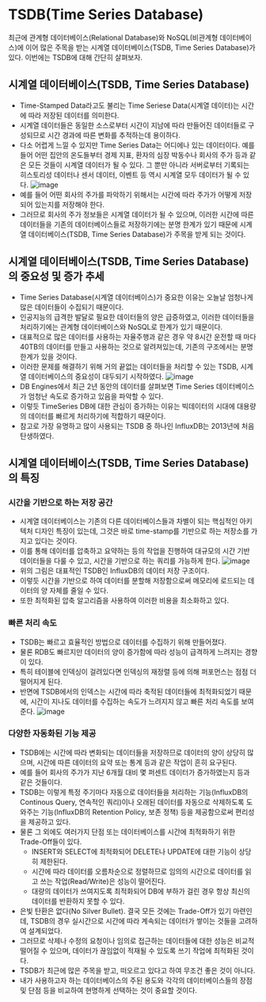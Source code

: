 # TSDB(Time Series Database)
최근에 관계형 데이터베이스(Relational Database)와 NoSQL(비관계형 데이터베이스)에 이어 많은 주목을 받는 시계열 데이터베이스(TSDB, Time Series Database)가 있다. 이번에는 TSDB에 대해 간단히 살펴보자.     
## 시계열 데이터베이스(TSDB, Time Series Database)
- Time-Stamped Data라고도 불리는 Time Seriese Data(시계열 데이터)는 시간에 따라 저장된 데이터를 의미한다.
- 시계열 데이터들은 동일한 소스로부터 시간이 지남에 따라 만들어진 데이터들로 구성되므로 시간 경과에 따른 변화를 추적하는데 용이하다.
- 다소 어렵게 느낄 수 있지만 Time Series Data는 어디에나 있는 데이터이다. 
예를 들어 어떤 집안의 온도들부터 경제 지표, 환자의 심장 박동수나 회사의 주가 등과 같은 모든 것들이 시계열 데이터가 될 수 있다.
그 뿐만 아니라 서버로부터 기록되는 히스토리성 데이터나 센서 데이터, 이벤트 등 역시 시계열 모두 데이터가 될 수 있다.
![image](https://github.com/user-attachments/assets/53b927c3-147f-4067-921d-aa3f8a42424f)
- 예를 들어 어떤 회사의 주가를 파악하기 위해서는 시간에 따라 주가가 어떻게 저장되어 있는지를 저장해야 한다.
- 그러므로 회사의 주가 정보들은 시계열 데이터가 될 수 있으며, 이러한 시간에 따른 데이터들을 기존의 데이터베이스들로 저장하기에는 분명 한계가 있기 때문에 시계열 데이터베이스(TSDB, Time Series Database)가 주목을 받게 되는 것이다.
## 시계열 데이터베이스(TSDB, Time Series Database)의 중요성 및 증가 추세
- Time Series Database(시계열 데이터베이스)가 중요한 이유는 오늘날 엄청나게 많은 데이터들이 수집되기 때문이다.
- 인공지능의 급격한 발달로 필요한 데이터들의 양은 급증하였고, 이러한 데이터들을 처리하기에는 관계형 데이터베이스와 NoSQL로 한계가 있기 때문이다.
- 대표적으로 많은 데이터를 사용하는 자율주행과 같은 경우 약 8시간 운전할 때 마다 40TB의 데이터를 만들고 사용하는 것으로 알려져있는데, 기존의 구조에서는 분명 한계가 있을 것이다.
- 이러한 문제를 해결하기 위해 거의 끝없는 데이터들을 처리할 수 있는 TSDB, 시계열 데이터베이스의 중요성이 대두되기 시작하였다.
![image](https://github.com/user-attachments/assets/bbbcf9e8-eabd-4a2e-9c56-baad5dd6d854)
- DB Engines에서 최근 2년 동안의 데이터를 살펴보면 Time Series 데이터베이스가 엄청난 속도로 증가하고 있음을 파악할 수 있다.
- 이렇듯 TimeSeries DB에 대한 관심이 증가하는 이유는 빅데이터의 시대에 대용량의 데이터를 빠르게 처리하기에 적합하기 때문이다.
- 참고로 가장 유명하고 많이 사용되는 TSDB 중 하나인 InfluxDB는 2013년에 처음 탄생하였다.
## 시계열 데이터베이스(TSDB, Time Series Database)의 특징
### 시간을 기반으로 하는 저장 공간
- 시계열 데이터베이스는 기존의 다른 데이터베이스들과 차별이 되는 핵심적인 아키텍처 디자인 특징이 있는데, 그것은 바로 time-stamp를 기반으로 하는 저장소를 가지고 있다는 것이다.
- 이를 통해 데이터를 압축하고 요약하는 등의 작업을 진행하여 대규모의 시간 기반 데이터들을 다룰 수 있고, 시간을 기반으로 하는 쿼리를 가능하게 한다.
![image](https://github.com/user-attachments/assets/e82420d4-4173-43b9-8d18-abfdc84f9d24)
- 위의 그림은 대표적인 TSDB인 InfluxDB의 데이터 저장 구조이다.
- 이렇듯 시간을 기반으로 하여 데이터를 분할해 저장함으로써 메모리에 로드되는 데이터의 양 자체를 줄일 수 있다.
- 또한 최적화된 압축 알고리즘을 사용하여 이러한 비용을 최소화하고 있다.
### 빠른 처리 속도
- TSDB는 빠르고 효율적인 방법으로 데이터를 수집하기 위해 만들어졌다.
- 물론 RDB도 빠르지만 데이터의 양이 증가함에 따라 성능이 급격하게 느려지는 경향이 있다.
- 특히 테이블에 인덱싱이 걸려있다면 인덱싱의 재정렬 등에 의해 퍼포먼스는 점점 더 떨어지게 된다.
- 반면에 TSDB에서의 인덱스는 시간에 따라 축적된 데이터들에 최적화되었기 때문에, 시간이 지나도 데이터를 수집하는 속도가 느려지지 않고 빠른 처리 속도를 보여준다.
![image](https://github.com/user-attachments/assets/cd5aec9c-e35c-44f5-a509-c9d23e092b56)
### 다양한 자동화된 기능 제공
- TSDB에는 시간에 따라 변화되는 데이터들을 저장하므로 데이터의 양이 상당히 많으며, 시간에 따른 데이터의 요약 또는 통계 등과 같은 작업이 흔히 요구된다.
- 예를 들어 회사의 주가가 지난 6개월 대비 몇 퍼센트 데이터가 증가하였는지 등과 같은 것들이다.
- TSDB는 이렇게 특정 주기마다 자동으로 데이터들을 처리하는 기능(InfluxDB의 Continous Query, 연속적인 쿼리)이나 오래된 데이터를 자동으로 삭제하도록 도와주는 기능(InfluxDB의 Retention Policy, 보존 정책) 등을 제공함으로써 편리성을 제공하고 있다.
- 물론 그 외에도 여러가지 단점 또는 데이터베이스를 시간에 최적화하기 위한 Trade-Off들이 있다.
  - INSERT와 SELECT에 최적화되어 DELETE나 UPDATE에 대한 기능이 상당히 제한된다.
  - 시간에 따라 데이터를 오름차순으로 정렬하므로 임의의 시간으로 데이터를 읽고 쓰는 작업(Read/Write)은 성능이 떨어진다.
  - 대량의 데이터가 쓰여지도록 최적화되어 DB에 부하가 걸린 경우 항상 최신의 데이터를 반환하지 못할 수 있다.
 
- 은빛 탄환은 없다(No Silver Bullet). 결국 모든 것에는 Trade-Off가 있기 마련인데, TSDB의 경우 실시간으로 시간에 따라 계속되는 데이터가 쌓이는 것들을 고려하여 설계되었다.
- 그러므로 삭제나 수정의 요청이나 임의로 접근하는 데이터들에 대한 성능은 비교적 떨어질 수 있으며, 데이터가 끊임없이 적재될 수 있도록 쓰기 작업에 최적화된 것이다.
- TSDB가 최근에 많은 주목을 받고, 떠오르고 있다고 하여 무조건 좋은 것이 아니다.
- 내가 사용하고자 하는 데이터베이스의 주된 용도와 각각의 데이터베이스들의 장점 및 단점 등을 비교하여 현명하게 선택하는 것이 중요할 것이다.


